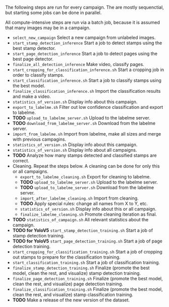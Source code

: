 The following steps are run for every campaign. The are mostly sequenctial, but starting some jobs can be done in parallel.

All compute-intensive steps are run via a batch job, because it is assumed that many images may be in a campaign.

* `select_new_campaign` Select a new campaign from unlabeled images.
* `start_stamp_detection_inference` Start a job to detect stamps using the best stamp detector.
* `start_page_detection_inference` Start a job to detect pages using the best page detector.
* `finalize_all_detection_inference` Make video, classify pages.
* `start_cropping_for_classification_inference.sh` Start a cropping job in order to classify stamps.
* `start_classification_inference.sh` Start a job to classify stamps using the best model.
* `finalize_classification_inference.sh` Import the classification results and make a video.
* `statistics_of_version.sh` Display info about this campaign.
* `export_to_labelme.sh` Filter out low confidence classification and export to labelme.
* **TODO** `upload_to_labelme_server.sh` Upload to the labelme server.
* **TODO** `download_from_labelme_server.sh` Download from the labelme server.
* `import_from_labelme.sh` Import from labelme, make all sizes and merge with previous campagins.
* `statistics_of_version.sh` Display info about this campaign.
* `statistics_of_version.sh` Display info about all campaigns.
* **TODO** Analyze how many stamps detected and classified stamps are correct.
* Cleaning. Repeat the steps below. A cleaning can be done for only this or all campaigns.
    * `export_to_labelme_cleaning.sh` Export for cleaning to labelme.
    * **TODO** `upload_to_labelme_server.sh` Upload to the labelme server.
    * **TODO** `upload_to_labelme_server.sh` Download from the labelme server.
    * `import_after_labelme_cleaning.sh` Import from cleaning.
    * **TODO** Apply special rules: change all names from X to Y, etc.
    * `statistics_of_version.sh` Display info about this or all campaign.
    * `finalize_labelme_cleaning.sh` Promote cleaning iteration as final.
* **TODO** `statistics_of_campaign.sh` All relevant statistics about the campaign.
* **TODO for YoloV5** `start_stamp_detection_training.sh` Start a job of stamp detection training.
* **TODO for YoloV5** `start_page_detection_training.sh` Start a job of page detection training.
* `start_cropping_for_classification_training.sh` Start a job of cropping out stamps to prepare for the classification training.
* `start_classification_training.sh` Start a job of classification training.
* `finalize_stamp_detection_training.sh` Finalize (promote the best model, clean the rest, and visualize) stamp detection training.
* `finalize_page_detection_training.sh` Finalize (promote the best model, clean the rest, and visualize) page detection training.
* `finalize_classification_training.sh` Finalize (promote the best model, clean the rest, and visualize) stamp classification training.
* **TODO** Make a release of the new version of the dataset.
